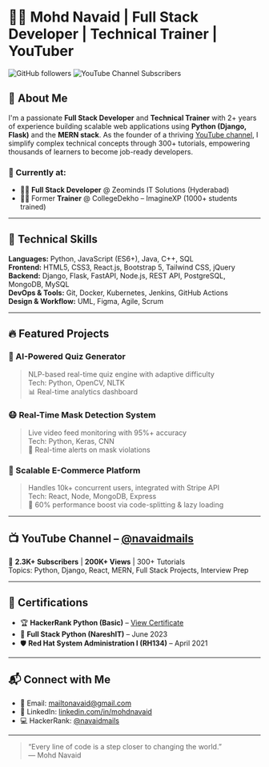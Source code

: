 # 👨‍💻 Mohd Navaid | Full Stack Developer | Technical Trainer | YouTuber

![GitHub followers](https://img.shields.io/github/followers/navaidmails?label=Follow&style=social)
![YouTube Channel Subscribers](https://img.shields.io/youtube/channel/subscribers/UCnavaidmails?label=YouTube%20Subscribers&style=social)

## 🚀 About Me

I'm a passionate **Full Stack Developer** and **Technical Trainer** with 2+ years of experience building scalable web applications using **Python (Django, Flask)** and the **MERN stack**. As the founder of a thriving [YouTube channel](https://www.youtube.com/@navaidmails), I simplify complex technical concepts through 300+ tutorials, empowering thousands of learners to become job-ready developers.

### 💼 Currently at:
- 🧑‍💻 **Full Stack Developer** @ Zeominds IT Solutions (Hyderabad)
- 👨‍🏫 Former **Trainer** @ CollegeDekho – ImagineXP (1000+ students trained)

---

## 🧠 Technical Skills

**Languages:** Python, JavaScript (ES6+), Java, C++, SQL  
**Frontend:** HTML5, CSS3, React.js, Bootstrap 5, Tailwind CSS, jQuery  
**Backend:** Django, Flask, FastAPI, Node.js, REST API, PostgreSQL, MongoDB, MySQL  
**DevOps & Tools:** Git, Docker, Kubernetes, Jenkins, GitHub Actions  
**Design & Workflow:** UML, Figma, Agile, Scrum

---

## 🔥 Featured Projects

### 🧠 AI-Powered Quiz Generator
> NLP-based real-time quiz engine with adaptive difficulty  
Tech: Python, OpenCV, NLTK  
📊 Real-time analytics dashboard

### 😷 Real-Time Mask Detection System
> Live video feed monitoring with 95%+ accuracy  
Tech: Python, Keras, CNN  
🚨 Real-time alerts on mask violations

### 🛒 Scalable E-Commerce Platform
> Handles 10k+ concurrent users, integrated with Stripe API  
Tech: React, Node, MongoDB, Express  
🚀 60% performance boost via code-splitting & lazy loading

---

## 📺 YouTube Channel – [@navaidmails](https://www.youtube.com/@navaidmails)

🎯 **2.3K+ Subscribers** | **200K+ Views** | 300+ Tutorials  
Topics: Python, Django, React, MERN, Full Stack Projects, Interview Prep

---

## 🏅 Certifications

- 🏆 **HackerRank Python (Basic)** – [View Certificate](https://www.hackerrank.com/profile/navaidmails)
- 📜 **Full Stack Python (NareshIT)** – June 2023  
- 🛡️ **Red Hat System Administration I (RH134)** – April 2021

---

## 📬 Connect with Me

- 📧 Email: [mailtonavaid@gmail.com](mailto:mailtonavaid@gmail.com)  
- 🔗 LinkedIn: [linkedin.com/in/mohdnavaid](https://www.linkedin.com/in/mohdnavaid)  
- 💻 HackerRank: [@navaidmails](https://www.hackerrank.com/profile/navaidmails)

---

> “Every line of code is a step closer to changing the world.”  
> — Mohd Navaid
